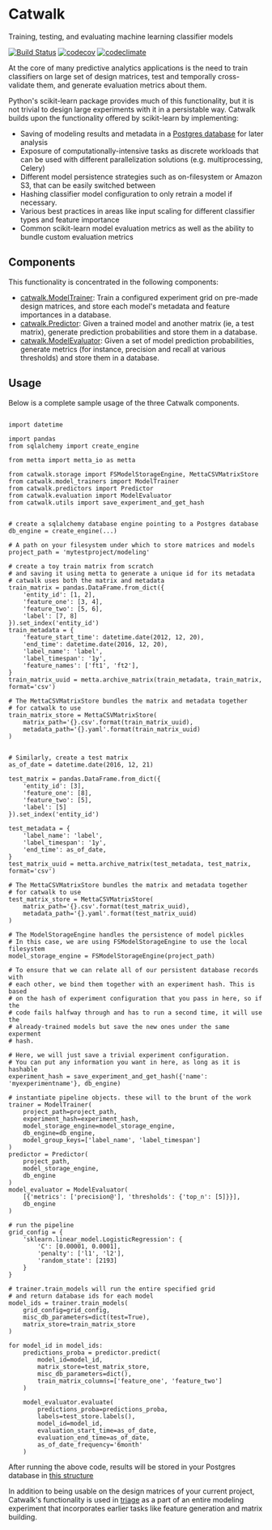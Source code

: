 # Catwalk

Training, testing, and evaluating machine learning classifier models

[![Build Status](https://travis-ci.org/dssg/catwalk.svg?branch=master)](https://travis-ci.org/dssg/catwalk)
[![codecov](https://codecov.io/gh/dssg/catwalk/branch/master/graph/badge.svg)](https://codecov.io/gh/dssg/catwalk)
[![codeclimate](https://codeclimate.com/github/dssg/catwalk.png)](https://codeclimate.com/github/dssg/catwalk)

At the core of many predictive analytics applications is the need to train classifiers on large set of design matrices, test and temporally cross-validate them, and generate evaluation metrics about them.

Python's scikit-learn package provides much of this functionality, but it is not trivial to design large experiments with it in a persistable way. Catwalk builds upon the functionality offered by scikit-learn by implementing:

- Saving of modeling results and metadata in a [Postgres database](https://github.com/dssg/results-schema) for later analysis
- Exposure of computationally-intensive tasks as discrete workloads that can be used with different parallelization solutions (e.g. multiprocessing, Celery)
- Different model persistence strategies such as on-filesystem or Amazon S3, that can be easily switched between
- Hashing classifier model configuration to only retrain a model if necessary.
- Various best practices in areas like input scaling for different classifier types and feature importance
- Common scikit-learn model evaluation metrics as well as the ability to bundle custom evaluation metrics


## Components

This functionality is concentrated in the following components:

- [catwalk.ModelTrainer](catwalk/model_trainers.py): Train a configured experiment grid on pre-made design matrices, and store each model's metadata and feature importances in a database.
- [catwalk.Predictor](catwalk/predictors.py): Given a trained model and another matrix (ie, a test matrix), generate prediction probabilities and store them in a database.
- [catwalk.ModelEvaluator](catwalk/evaluation.py): Given a set of model prediction probabilities, generate metrics (for instance, precision and recall at various thresholds) and store them in a database.

## Usage

Below is a complete sample usage of the three Catwalk components.

```

import datetime

import pandas
from sqlalchemy import create_engine

from metta import metta_io as metta

from catwalk.storage import FSModelStorageEngine, MettaCSVMatrixStore
from catwalk.model_trainers import ModelTrainer
from catwalk.predictors import Predictor
from catwalk.evaluation import ModelEvaluator
from catwalk.utils import save_experiment_and_get_hash


# create a sqlalchemy database engine pointing to a Postgres database
db_engine = create_engine(...)

# A path on your filesystem under which to store matrices and models
project_path = 'mytestproject/modeling'

# create a toy train matrix from scratch
# and saving it using metta to generate a unique id for its metadata
# catwalk uses both the matrix and metadata
train_matrix = pandas.DataFrame.from_dict({
	'entity_id': [1, 2],
	'feature_one': [3, 4],
	'feature_two': [5, 6],
	'label': [7, 8]
}).set_index('entity_id')
train_metadata = {
	'feature_start_time': datetime.date(2012, 12, 20),
	'end_time': datetime.date(2016, 12, 20),
	'label_name': 'label',
	'label_timespan': '1y',
	'feature_names': ['ft1', 'ft2'],
}
train_matrix_uuid = metta.archive_matrix(train_metadata, train_matrix, format='csv')

# The MettaCSVMatrixStore bundles the matrix and metadata together
# for catwalk to use
train_matrix_store = MettaCSVMatrixStore(
	matrix_path='{}.csv'.format(train_matrix_uuid),
	metadata_path='{}.yaml'.format(train_matrix_uuid)
)


# Similarly, create a test matrix
as_of_date = datetime.date(2016, 12, 21)

test_matrix = pandas.DataFrame.from_dict({
	'entity_id': [3],
	'feature_one': [8],
	'feature_two': [5],
	'label': [5]
}).set_index('entity_id')

test_metadata = {
	'label_name': 'label',
	'label_timespan': '1y',
	'end_time': as_of_date,
}
test_matrix_uuid = metta.archive_matrix(test_metadata, test_matrix, format='csv')

# The MettaCSVMatrixStore bundles the matrix and metadata together
# for catwalk to use
test_matrix_store = MettaCSVMatrixStore(
	matrix_path='{}.csv'.format(test_matrix_uuid),
	metadata_path='{}.yaml'.format(test_matrix_uuid)
)

# The ModelStorageEngine handles the persistence of model pickles
# In this case, we are using FSModelStorageEngine to use the local filesystem
model_storage_engine = FSModelStorageEngine(project_path)

# To ensure that we can relate all of our persistent database records with
# each other, we bind them together with an experiment hash. This is based
# on the hash of experiment configuration that you pass in here, so if the
# code fails halfway through and has to run a second time, it will use the
# already-trained models but save the new ones under the same experment
# hash.

# Here, we will just save a trivial experiment configuration.
# You can put any information you want in here, as long as it is hashable
experiment_hash = save_experiment_and_get_hash({'name': 'myexperimentname'}, db_engine)

# instantiate pipeline objects. these will to the brunt of the work
trainer = ModelTrainer(
	project_path=project_path,
	experiment_hash=experiment_hash,
	model_storage_engine=model_storage_engine,
	db_engine=db_engine,
	model_group_keys=['label_name', 'label_timespan']
)
predictor = Predictor(
	project_path,
	model_storage_engine,
	db_engine
)
model_evaluator = ModelEvaluator(
	[{'metrics': ['precision@'], 'thresholds': {'top_n': [5]}}],
	db_engine
)

# run the pipeline
grid_config = {
	'sklearn.linear_model.LogisticRegression': {
		'C': [0.00001, 0.0001],
		'penalty': ['l1', 'l2'],
		'random_state': [2193]
	}
}

# trainer.train_models will run the entire specified grid
# and return database ids for each model
model_ids = trainer.train_models(
	grid_config=grid_config,
	misc_db_parameters=dict(test=True),
	matrix_store=train_matrix_store
)

for model_id in model_ids:
	predictions_proba = predictor.predict(
		model_id=model_id,
		matrix_store=test_matrix_store,
		misc_db_parameters=dict(),
		train_matrix_columns=['feature_one', 'feature_two']
	)

	model_evaluator.evaluate(
		predictions_proba=predictions_proba,
		labels=test_store.labels(),
		model_id=model_id,
		evaluation_start_time=as_of_date,
		evaluation_end_time=as_of_date,
		as_of_date_frequency='6month'
	)

```
After running the above code, results will be stored in your Postgres database in [this structure](https://github.com/dssg/results-schema/blob/master/results_schema/schema.py)

In addition to being usable on the design matrices of your current project, Catwalk's functionality is used in [triage](https://github.com/dssg/triage) as a part of an entire modeling experiment that incorporates earlier tasks like feature generation and matrix building.

